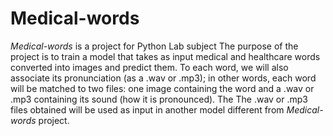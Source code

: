 # Medical-words

_Medical-words_ is a project for Python Lab subject
The purpose of the project is to train a model that takes as input medical and healthcare words converted into images and predict them.
To each word, we will also associate its pronunciation (as a .wav or .mp3); in other words, each word will be matched to two files: one image 
containing the word and a .wav or .mp3 containing its sound (how it is pronounced). The The .wav or .mp3 files obtained will be used as input in another model 
different from _Medical-words_ project.






























